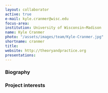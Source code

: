 ```yaml
---
layout: collaborator
active: true
e-mail: kyle.cranmer@wisc.edu
focus-area:
institution: University of Wisconsin–Madison
name: Kyle Cranmer
photo: "/assets/images/team/Kyle-Cranmer.jpg"
shortname: cranmer
title: 
website: http://theoryandpractice.org
presentations:
---
```


### Biography

### Project interests


